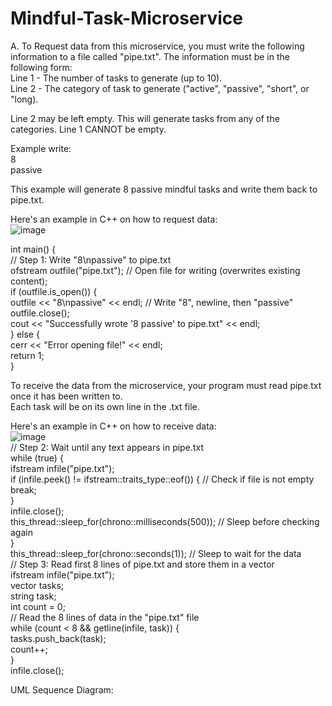 # Mindful-Task-Microservice

A. To Request data from this microservice, you must write the following information to a file called "pipe.txt". The information must be in the following form:   
Line 1 - The number of tasks to generate (up to 10).   
Line 2 - The category of task to generate ("active", "passive", "short", or "long).    
  
Line 2 may be left empty. This will generate tasks from any of the categories. Line 1 CANNOT be empty.  

Example write:  
8  
passive  
   
This example will generate 8 passive mindful tasks and write them back to pipe.txt.  
  
Here's an example in C++ on how to request data:  
![image](https://github.com/user-attachments/assets/ef0f2d43-25f9-463c-9b2a-81be98ca5683)  

int main() {  
    // Step 1: Write "8\npassive" to pipe.txt  
    ofstream outfile("pipe.txt"); // Open file for writing (overwrites existing content);  
    if (outfile.is_open()) {  
        outfile << "8\npassive" << endl; // Write "8", newline, then "passive"  
        outfile.close();  
        cout << "Successfully wrote '8 passive' to pipe.txt" << endl;  
    } else {  
        cerr << "Error opening file!" << endl;  
        return 1;  
    }  
  
To receive the data from the microservice, your program must read pipe.txt once it has been written to.  
Each task will be on its own line in the .txt file.  
  
Here's an example in C++ on how to receive data:   
![image](https://github.com/user-attachments/assets/a70ee527-7519-4dc3-b90e-15dc35cd4d32)  
    // Step 2: Wait until any text appears in pipe.txt  
    while (true) {  
        ifstream infile("pipe.txt");  
        if (infile.peek() != ifstream::traits_type::eof()) { // Check if file is not empty  
            break;  
        }  
        infile.close();  
        this_thread::sleep_for(chrono::milliseconds(500)); // Sleep before checking again  
    }  
    this_thread::sleep_for(chrono::seconds(1)); // Sleep to wait for the data  
    // Step 3: Read first 8 lines of pipe.txt and store them in a vector  
    ifstream infile("pipe.txt");  
    vector<string> tasks;  
    string task;  
    int count = 0;  
    // Read the 8 lines of data in the "pipe.txt" file  
    while (count < 8 && getline(infile, task)) {  
        tasks.push_back(task);  
        count++;  
    }  
    infile.close();  
  
UML Sequence Diagram:  
